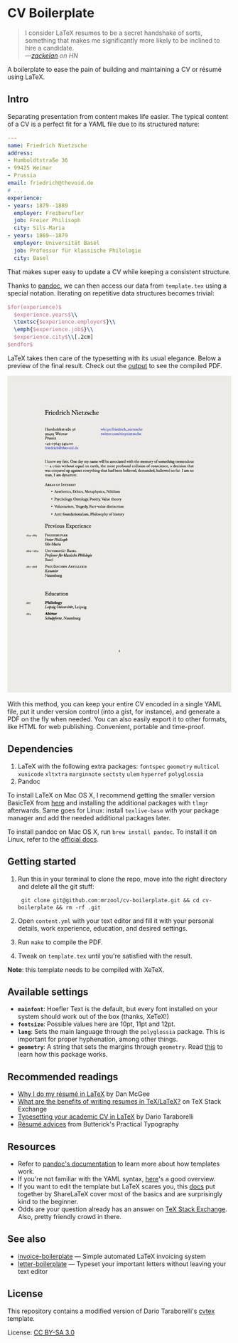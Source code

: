 # CV Boilerplate

> I consider LaTeX resumes to be a secret handshake of sorts, something that makes me significantly more likely to be inclined to hire a candidate.  
> &mdash;<cite>[zackelan](https://news.ycombinator.com/item?id=10452606)<cite> on HN

A boilerplate to ease the pain of building and maintaining a CV or résumé using LaTeX.

## Intro

Separating presentation from content makes life easier. The typical content of a CV is a perfect fit for a YAML file due to its structured nature:

```YAML
---
name: Friedrich Nietzsche
address:
- Humboldtstraße 36
- 99425 Weimar
- Prussia
email: friedrich@thevoid.de
# ...
experience:
- years: 1879--1889
  employer: Freiberufler
  job: Freier Philisoph
  city: Sils-Maria
- years: 1869–-1879
  employer: Universität Basel
  job: Professor für klassische Philologie
  city: Basel
```

That makes super easy to update a CV while keeping a consistent structure.

Thanks to [pandoc](http://pandoc.org/), we can then access our data from `template.tex` using a special notation. Iterating on repetitive data structures becomes trivial:

```latex
$for(experience)$
  $experience.years$\\
  \textsc{$experience.employer$}\\
  \emph{$experience.job$}\\
  $experience.city$\\[.2cm]
$endfor$
```

LaTeX takes then care of the typesetting with its usual elegance. Below a preview of the final result. Check out the [output](output.pdf) to see the compiled PDF.

![preview](preview.png)

With this method, you can keep your entire CV encoded in a single YAML file, put it under version control (into a gist, for instance), and generate a PDF on the fly when needed. You can also easily export it to other formats, like HTML for web publishing. Convenient, portable and time-proof.

## Dependencies

1. LaTeX with the following extra packages: `fontspec` `geometry` `multicol` `xunicode` `xltxtra` `marginnote` `sectsty` `ulem` `hyperref` `polyglossia`
2. Pandoc

To install LaTeX on Mac OS X, I recommend getting the smaller version BasicTeX from [here](https://tug.org/mactex/morepackages.html) and installing the additional packages with `tlmgr` afterwards. Same goes for Linux: install `texlive-base` with your package manager and add the needed additional packages later.

To install pandoc on Mac OS X, run `brew install pandoc`. To install it on Linux, refer to the [official docs](http://pandoc.org/installing.html).

## Getting started

1. Run this in your terminal to clone the repo, move into the right directory and delete all the git stuff:

        git clone git@github.com:mrzool/cv-boilerplate.git && cd cv-boilerplate && rm -rf .git

2. Open `content.yml` with your text editor and fill it with your personal details, work experience, education, and desired settings.
3. Run `make` to compile the PDF.
4. Tweak on `template.tex` until you're satisfied with the result.

**Note**: this template needs to be compiled with XeTeX.

## Available settings

- **`mainfont`**: Hoefler Text is the default, but every font installed on your system should work out of the box (thanks, XeTeX!)
- **`fontsize`**: Possible values here are 10pt, 11pt and 12pt.
- **`lang`**: Sets the main language through the `polyglossia` package. This is important for proper hyphenation, among other things.
- **`geometry`**: A string that sets the margins through `geometry`. Read [this](https://www.sharelatex.com/learn/Page_size_and_margins) to learn how this package works.

## Recommended readings

- [Why I do my résumé in LaTeX](http://www.toofishes.net/blog/why-i-do-my-resume-latex/) by Dan McGee
- [What are the benefits of writing resumes in TeX/LaTeX?](http://tex.stackexchange.com/questions/11955/what-are-the-benefits-of-writing-resumes-in-tex-latex) on TeX Stack Exchange
- [Typesetting your academic CV in LaTeX](http://nitens.org/taraborelli/cvtex) by Dario Taraborelli
- [Résumé advices](http://practicaltypography.com/resumes.html) from Butterick's Practical Typography 

## Resources

- Refer to [pandoc's documentation](http://pandoc.org/demo/example9/templates.html) to learn more about how templates work.
- If you're not familiar with the YAML syntax, [here](http://learnxinyminutes.com/docs/yaml/)'s a good overview.
- If you want to edit the template but LaTeX scares you, this [docs](https://www.sharelatex.com/learn/Main_Page) put together by ShareLaTeX cover most of the basics and are surprisingly kind to the beginner.
- Odds are your question already has an answer on [TeX Stack Exchange](https://www.sharelatex.com/learn/Main_Page). Also, pretty friendly crowd in there.

## See also

- [invoice-boilerplate](https://github.com/mrzool/invoice-boilerplate) — Simple automated LaTeX invoicing system
- [letter-boilerplate](https://github.com/mrzool/letter-boilerplate) — Typeset your important letters without leaving your text editor

## License

This repository contains a modified version of Dario Taraborelli's [cvtex](https://github.com/dartar/cvtex) template.

License: [CC BY-SA 3.0](http://creativecommons.org/licenses/by-sa/3.0/)
